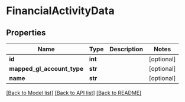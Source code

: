 # FinancialActivityData

## Properties
Name | Type | Description | Notes
------------ | ------------- | ------------- | -------------
**id** | **int** |  | [optional] 
**mapped_gl_account_type** | **str** |  | [optional] 
**name** | **str** |  | [optional] 

[[Back to Model list]](../README.md#documentation-for-models) [[Back to API list]](../README.md#documentation-for-api-endpoints) [[Back to README]](../README.md)

